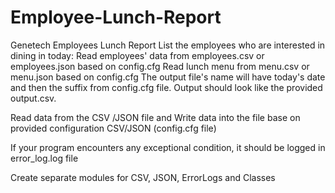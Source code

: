 # Employee-Lunch-Report
Genetech Employees Lunch Report
List the employees who are interested in dining in today:
Read employees' data from employees.csv or employees.json based on config.cfg
Read lunch menu from menu.csv or menu.json based on config.cfg
The output file's name will have today's date and then the suffix from config.cfg file.
Output should look like the provided output.csv.



Read data from the CSV /JSON file and Write data into the file base on provided configuration  CSV/JSON (config.cfg file)



If your program encounters any exceptional condition, it should be logged in error_log.log file


Create separate modules for CSV, JSON, ErrorLogs and Classes
